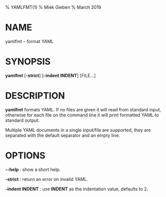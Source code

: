% YAMLFMT(1)
% Miek Gieben
% March 2019

# NAME

yamlfmt – format YAML

# SYNOPSIS

**yamlfmt** [**-strict**] [**-indent INDENT**] [FILE...]

# DESCRIPTION

**yamlfmt** formats YAML. If no files are given it will read from standard input, otherwise for each
file on the command line it will print formatted YAML to standard output.

Multiple YAML documents in a single input/file are supported, they are separated with the default
separator and an empty line.

# OPTIONS

**--help**
:   show a short help.

**-strict**
:   return an error on invalid YAML.

**-indent INDENT**
:   use **INDENT** as the indentation value, defaults to 2.
